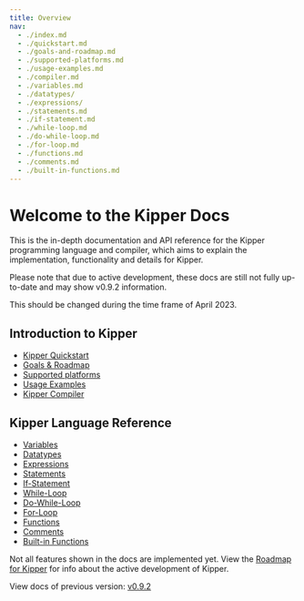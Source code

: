 ```yaml
---
title: Overview
nav:
  - ./index.md
  - ./quickstart.md
  - ./goals-and-roadmap.md
  - ./supported-platforms.md
  - ./usage-examples.md
  - ./compiler.md
  - ./variables.md
  - ./datatypes/
  - ./expressions/
  - ./statements.md
  - ./if-statement.md
  - ./while-loop.md
  - ./do-while-loop.md
  - ./for-loop.md
  - ./functions.md
  - ./comments.md
  - ./built-in-functions.md
---
```


# Welcome to the Kipper Docs

This is the in-depth documentation and API reference for the Kipper programming language and compiler, which aims to
explain the implementation, functionality and details for Kipper.

<div class="red-highlight-text">
<p>Please note that due to active development, these docs are still not fully up-to-date and may show v0.9.2 
information.</p>
<p>This should be changed during the time frame of April 2023.</p>
</div>

## Introduction to Kipper

- [Kipper Quickstart](./quickstart.html)
- [Goals & Roadmap](./goals-and-roadmap.html)
- [Supported platforms](./supported-platforms.html)
- [Usage Examples](./usage-examples.html)
- [Kipper Compiler](./compiler.html)

## Kipper Language Reference

- [Variables](./variables.html)
- [Datatypes](./datatypes/index.html)
- [Expressions](./expressions.html)
- [Statements](./statements.html)
- [If-Statement](./if-statement.html)
- [While-Loop](./while-loop.html)
- [Do-While-Loop](./do-while-loop.html)
- [For-Loop](./for-loop.html)
- [Functions](./functions.html)
- [Comments](./comments.html)
- [Built-in Functions](./built-in-functions.html)

<p class="red-highlight-text">
  Not all features shown in the docs are implemented yet. View the
  <a href="https://github.com/Luna-Klatzer/Kipper/discussions/139">Roadmap for Kipper</a>
  for info about the active development of Kipper.
</p>

<!-- Temporary fix -->

View docs of previous version: <a href="<%= rootDir %>/docs/0.9.2/index.html">v0.9.2</a>
